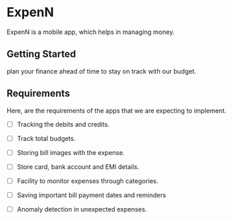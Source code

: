 # ExpenN

ExpenN is a mobile app, which helps in managing money.

## Getting Started

plan your finance ahead of time to stay on track with our budget.

## Requirements
Here, are the requirements of the apps that we are expecting to implement.

  - [ ] Tracking the debits and credits.
  - [ ] Track total budgets.
  - [ ] Storing bill images with the expense.
  - [ ] Store card, bank account and EMI details.
  - [ ] Facility to monitor expenses through categories.
  - [ ] Saving important bill payment dates and reminders
  - [ ] Anomaly detection in unexpected expenses.


